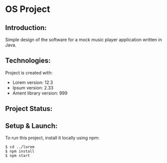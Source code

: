 # OS Project

## Introduction:
Simple design of the software for a mock music player application written in Java.

## Technologies:
Project is created with:
* Lorem version: 12.3
* Ipsum version: 2.33
* Ament library version: 999

## Project Status:

## Setup & Launch:
To run this project, install it locally using npm:

```
$ cd ../lorem
$ npm install
$ npm start
```
